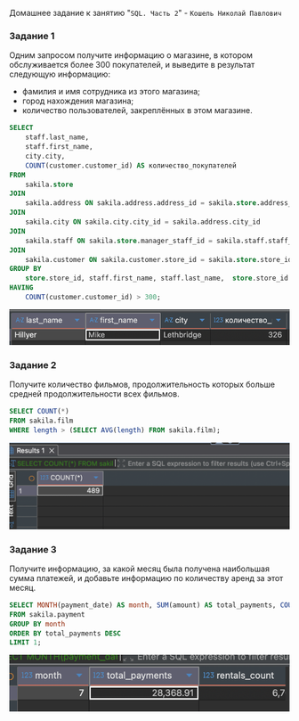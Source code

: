 Домашнее задание к занятию "`SQL. Часть 2`" - `Кошель Николай Павлович`

### Задание 1

Одним запросом получите информацию о магазине, в котором обслуживается более 300 покупателей, и выведите в результат следующую информацию: 
- фамилия и имя сотрудника из этого магазина;
- город нахождения магазина;
- количество пользователей, закреплённых в этом магазине.
```sql
SELECT
    staff.last_name,
    staff.first_name,
    city.city,
    COUNT(customer.customer_id) AS количество_покупателей
FROM
    sakila.store
JOIN
    sakila.address ON sakila.address.address_id = sakila.store.address_id
JOIN
    sakila.city ON sakila.city.city_id = sakila.address.city_id
JOIN
    sakila.staff ON sakila.store.manager_staff_id = sakila.staff.staff_id
JOIN
    sakila.customer ON sakila.customer.store_id = sakila.store.store_id
GROUP BY
    store.store_id, staff.first_name, staff.last_name,  store.store_id
HAVING
    COUNT(customer.customer_id) > 300;
```
![alt text](image.png)
### Задание 2

Получите количество фильмов, продолжительность которых больше средней продолжительности всех фильмов.
```sql
SELECT COUNT(*) 
FROM sakila.film
WHERE length > (SELECT AVG(length) FROM sakila.film);
```
![alt text](image-1.png)
### Задание 3

Получите информацию, за какой месяц была получена наибольшая сумма платежей, и добавьте информацию по количеству аренд за этот месяц.

```sql
SELECT MONTH(payment_date) AS month, SUM(amount) AS total_payments, COUNT(*) AS rentals_count
FROM sakila.payment
GROUP BY month
ORDER BY total_payments DESC
LIMIT 1;
```
![alt text](image-2.png)